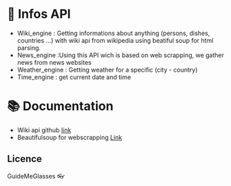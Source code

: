 # :newspaper: Infos API

- Wiki_engine : Getting informations about anything (persons, dishes, countries ...) with wiki api from wikipedia using beatiful soup for html parsing.
- News_engine :Using this API wich is based on web scrapping, we gather news from news websites
- Weather_engine : Getting weather for a specific (city - country)
- Time_engine : get current date and time
# :books: Documentation
- Wiki api github [link](https://github.com/goldsmith/Wikipedia)
- Beautifulsoup for webscrapping [Link](https://python.doctor/page-beautifulsoup-html-parser-python-library-xml)
## Licence
GuideMeGlasses
:eyeglasses: